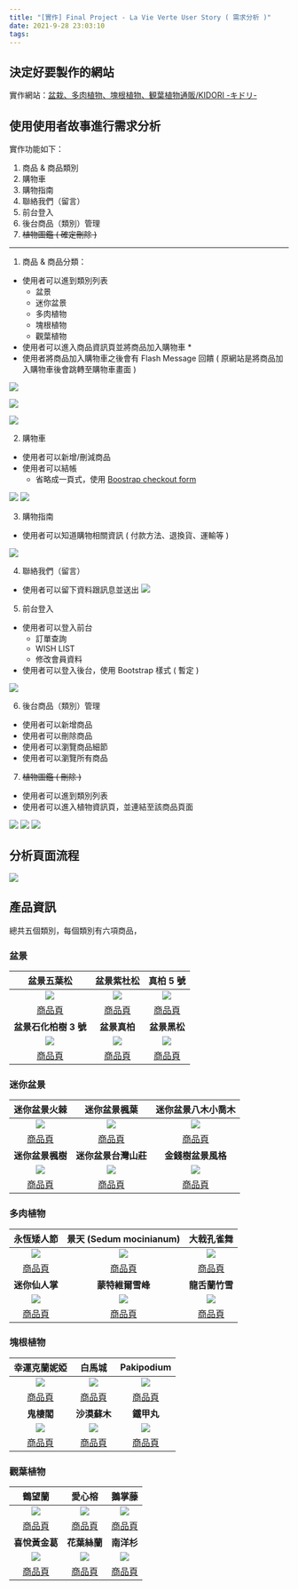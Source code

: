 ```yaml
---
title: "[實作] Final Project - La Vie Verte User Story ( 需求分析 )"
date: 2021-9-28 23:03:10
tags:
---
```

## 決定好要製作的網站 

實作網站：[盆栽、多肉植物、塊根植物、観葉植物通販/KIDORI -キドリ-](https://ki-do-ri.jp/)

## 使用使用者故事進行需求分析
<!-- more -->
實作功能如下：

1. 商品 & 商品類別
2. 購物車
3. 購物指南
4. 聯絡我們（留言）
5. 前台登入
6. 後台商品（類別）管理
7. ~~植物圖鑑 ( 確定刪除 )~~

---

1. 商品 & 商品分類：

* 使用者可以進到類別列表
    * 盆景
    * 迷你盆景
    * 多肉植物
    * 塊根植物
    * 觀葉植物
* 使用者可以進入商品資訊頁並將商品加入購物車
    * 
* 使用者將商品加入購物車之後會有 Flash Message 回饋 ( 原網站是將商品加入購物車後會跳轉至購物車畫面 )

![](https://i.imgur.com/kyBN14i.jpg)

![](https://i.imgur.com/pySA4jk.png)

![](https://i.imgur.com/maid1cV.png)


2. 購物車
* 使用者可以新增/刪減商品
* 使用者可以結帳
    * 省略成一頁式，使用 [Boostrap checkout form](https://getbootstrap.com/docs/5.0/examples/checkout/)

![](https://i.imgur.com/nh6Dk9F.png)
![](https://i.imgur.com/l6WSaS8.png)


3. 購物指南
* 使用者可以知道購物相關資訊 ( 付款方法、退換貨、運輸等 )

![](https://i.imgur.com/3uNBvIp.png)

4. 聯絡我們（留言）
* 使用者可以留下資料跟訊息並送出
![](https://i.imgur.com/ZgrF0BQ.png)

5. 前台登入
* 使用者可以登入前台
    * 訂單查詢
    * WISH LIST
    * 修改會員資料
* 使用者可以登入後台，使用 Bootstrap 樣式 ( 暫定 )

![](https://i.imgur.com/p2nPeoi.png)


6. 後台商品（類別）管理

* 使用者可以新增商品
* 使用者可以刪除商品
* 使用者可以瀏覽商品細節
* 使用者可以瀏覽所有商品

7. ~~植物圖鑑 ( 刪除 )~~
* 使用者可以進到類別列表
* 使用者可以進入植物資訊頁，並連結至該商品頁面

![](https://i.imgur.com/pAjkbPl.png)
![](https://i.imgur.com/dZdZfne.png)
![](https://i.imgur.com/YcXPVxg.png)


## 分析頁面流程
![](https://i.imgur.com/CIey33G.png)


## 產品資訊

總共五個類別，每個類別有六項商品，

### 盆景


|                              盆景五葉松                               |                              盆景紫杜松                               |                               真柏 5 號                               |
|:---------------------------------------------------------------------:|:---------------------------------------------------------------------:|:---------------------------------------------------------------------:|
|                 ![](https://i.imgur.com/qxwLHXO.jpg)                  | ![](https://ki-do-ri.jp/upload/save_image/01211129_5c452e9d515cc.jpg) | ![](https://ki-do-ri.jp/upload/save_image/10051238_5bb6dcac64293.jpg) |
|  [商品頁](https://ki-do-ri.jp/products/detail.php?product_id=257029)  |  [商品頁](https://ki-do-ri.jp/products/detail.php?product_id=257028)  |  [商品頁](https://ki-do-ri.jp/products/detail.php?product_id=256954)  |
|**盆景石化柏樹 3 號**| **盆景真柏**  |**盆景黑松**|
| ![](https://ki-do-ri.jp/upload/save_image/08141430_5b7269094d73d.jpg) |     ![](https://ki-do-ri.jp/upload/save_image/07101856_5b4482b5d7227.jpg)     |     ![](https://ki-do-ri.jp/upload/save_image/10051113_5bb6c8ae72ca0.jpg)     |
|[商品頁](https://ki-do-ri.jp/products/detail.php?product_id=256852)|  [商品頁](https://ki-do-ri.jp/products/detail.php?product_id=256794)  |[商品頁](https://ki-do-ri.jp/products/detail.php?product_id=256952)|


### 迷你盆景


| 迷你盆景火棘 | 迷你盆景楓葉 | 迷你盆景八木小喬木 |
|:--------:|:--------:|:--------:|
|   ![](https://ki-do-ri.jp/upload/save_image/08031233_5b63cd1e2626b.jpg)   |   ![](https://ki-do-ri.jp/upload/save_image/08031245_5b63cfcb66d7a.jpg)   |   ![](https://ki-do-ri.jp/upload/save_image/08031304_5b63d46bcf924.jpg)   |
|[商品頁](https://ki-do-ri.jp/products/detail.php?product_id=256841)|  [商品頁](https://ki-do-ri.jp/products/detail.php?product_id=256842)  |[商品頁](https://ki-do-ri.jp/products/detail.php?product_id=256844)|
| **迷你盆景楓樹** | **迷你盆景台灣山莊** | **金錢樹盆景風格** |
|   ![](https://ki-do-ri.jp/upload/save_image/09031333_5b8cb9a4417d6.jpg)   |   ![](https://ki-do-ri.jp/upload/save_image/07101956_5b4490f67e854.jpg)   |   ![](https://ki-do-ri.jp/upload/save_image/01111336_5c381d42be3e1.jpg)   |
|[商品頁](https://ki-do-ri.jp/products/detail.php?product_id=256891)|  [商品頁](https://ki-do-ri.jp/products/detail.php?product_id=256797)  |[商品頁](https://ki-do-ri.jp/products/detail.php?product_id=257025)|

### 多肉植物


|                              永恆矮人節                               |                        景天 (Sedum mocinianum)                        |                              大戟孔雀舞                               |
|:---------------------------------------------------------------------:|:---------------------------------------------------------------------:|:---------------------------------------------------------------------:|
| ![](https://ki-do-ri.jp/upload/save_image/11191507_5bf2533ca616d.jpg) | ![](https://ki-do-ri.jp/upload/save_image/11191431_5bf24ac904ea8.jpg) | ![](https://ki-do-ri.jp/upload/save_image/11191642_5bf2696b004cc.jpg) |
|  [商品頁](https://ki-do-ri.jp/products/detail.php?product_id=256987)  |  [商品頁](https://ki-do-ri.jp/products/detail.php?product_id=256986)  |  [商品頁](https://ki-do-ri.jp/products/detail.php?product_id=256988)  |
|                            **迷你仙人掌**                             |                           **蒙特維爾雪峰**                            |                          **龍舌蘭竹雪**                           |
| ![](https://ki-do-ri.jp/upload/save_image/04171253_5ad56fad00489.jpg) | ![](https://ki-do-ri.jp/upload/save_image/08171521_5b76696ef17e7.jpg) | ![](https://ki-do-ri.jp/upload/save_image/08242003_599eb2938ea20.jpg) |
|  [商品頁](https://ki-do-ri.jp/products/detail.php?product_id=256743)  |  [商品頁](https://ki-do-ri.jp/products/detail.php?product_id=256874)  |  [商品頁](https://ki-do-ri.jp/products/detail.php?product_id=256721)  |
### 塊根植物

| 幸運克蘭妮婭 | 白馬城 | Pakipodium |
|:--------:|:--------:|:--------:|
|   ![](https://ki-do-ri.jp/upload/save_image/11221616_5bf657dddbc74.jpg)   |   ![](https://ki-do-ri.jp/upload/save_image/06221123_5b2c5d9c4c38d.jpg)   |   ![](https://ki-do-ri.jp/upload/save_image/08171903_5b769d777d4c3.jpg)   |
|[商品頁](https://ki-do-ri.jp/products/detail.php?product_id=256998)|  [商品頁](https://ki-do-ri.jp/products/detail.php?product_id=256753)  |[商品頁](https://ki-do-ri.jp/products/detail.php?product_id=256881)|
| **鬼棲閣** | **沙漠蘇木** | **鐵甲丸** |
|   ![](https://ki-do-ri.jp/upload/save_image/08242019_599eb64b5e0b8.jpg)   |   ![](https://ki-do-ri.jp/upload/save_image/08242016_599eb5a81295f.jpg)   |   ![](https://ki-do-ri.jp/upload/save_image/09271905_5bacab52e9efa.jpg)   |
|[商品頁](https://ki-do-ri.jp/products/detail.php?product_id=256729)|  [商品頁](https://ki-do-ri.jp/products/detail.php?product_id=256728)  |[商品頁](https://ki-do-ri.jp/products/detail.php?product_id=256935)|

### 觀葉植物

| 鶴望蘭 | 愛心榕 | 鵝掌藤 |
|:--------:|:--------:|:--------:|
|   ![](https://ki-do-ri.jp/upload/save_image/09151748_5f607ff812609.jpg)   |   ![](https://ki-do-ri.jp/upload/save_image/09141528_5f5f0d91abb10.jpg)   |   ![](https://ki-do-ri.jp/upload/save_image/09141317_5f5eeed6d109d.jpg)   |
|[商品頁](https://ki-do-ri.jp/products/detail.php?product_id=257047)|  [商品頁](https://ki-do-ri.jp/products/detail.php?product_id=257046)  |[商品頁](https://ki-do-ri.jp/products/detail.php?product_id=257045)|
| **喜悅黃金葛** | **花葉絲蘭** | **南洋杉** |
|   ![](https://ki-do-ri.jp/upload/save_image/02051345_5c5914f25352b.jpg)   |   ![](https://ki-do-ri.jp/upload/save_image/08242116_599ec3a1d668c.jpg)   |   ![](https://ki-do-ri.jp/upload/save_image/08242118_599ec408a9fc7.jpg)   |
|[商品頁](https://ki-do-ri.jp/products/detail.php?product_id=257035)|  [商品頁](https://ki-do-ri.jp/products/detail.php?product_id=256680)  |[商品頁](https://ki-do-ri.jp/products/detail.php?product_id=256735)|